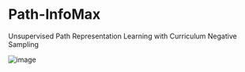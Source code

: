 # Path-InfoMax
Unsupervised Path Representation Learning with Curriculum Negative Sampling

![image](https://github.com/Sean-Bin-Yang/Path-InfoMax/blob/502ea3a57a578b325b704f50eb9808ee5968b744/Fig1.png)
